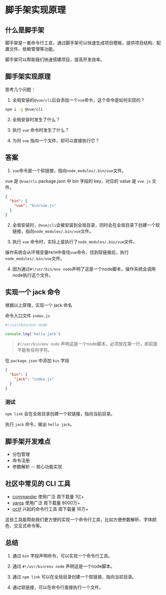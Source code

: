 # 脚手架实现原理


## 什么是脚手架

脚手架是一套命令行工具，通过脚手架可以快速生成项目模板，提供项目结构、配置文件、依赖管理等功能。

脚手架可以帮助我们快速搭建项目，提高开发效率。

## 脚手架实现原理


思考几个问题：

1. 全局安装的`@vue/cli`后会添加一个`vue`命令，这个命令是如何实现的？

```bash
npm i -g @vue/cli
```

2. 全局安装时发生了什么？

3. 执行 `vue` 命令时发生了什么？

4. 为何 `vue` 指向一个文件，却可以直接执行它？

## 答案

1. `vue`命令是一个软链接，指向`node_modules/.bin/vue`文件。

vue 是 `@vue/cli` package.json 中 bin 字段的 key，对应的 value 是 `vue.js` 文件。

```json
{
  "bin": {
    "vue": "bin/vue.js"
  }
}
```

2. 全局安装时，`@vue/cli`会被安装到全局目录，同时会在全局目录下创建一个软链接，指向`node_modules/.bin/vue`文件。

3. 执行 `vue` 命令时，实际上是执行了`node_modules/.bin/vue`文件。

操作系统会从环境变量`PATH`中查找`vue`命令，找到软链接后，执行`node_modules/.bin/vue`文件。

4. 因为通过`#!/usr/bin/env node`声明了这是一个node脚本，操作系统会调用node执行这个文件。

## 实现一个 jack 命令

根据以上原理，实现一个 jack 命名

命令入口文件 `index.js`

```js
#!/usr/bin/env node

console.log('hello jack')
```
> `#!/usr/bin/env node` 声明这是一个node脚本，必须放在第一行，即前面不能有任何字符。

在 `package.json` 中添加 `bin` 字段

```json
{
  "bin": {
    "jack": "index.js"
  }
}
```

### 测试

`npm link` 会在全局目录创建一个软链接，指向当前目录。

执行 `jack` 命令，输出 `hello jack`。

## 脚手架开发难点

- 分包管理
- 命令注册
- 参数解析 -- 核心功能实现

## 社区中常见的 CLI 工具

- [commander](https://www.npmjs.com/package/commander) 使用广泛 周下载量 1亿+
- [yargs](https://www.npmjs.com/package/yargs) 使用广泛 周下载量 8000万+
- [oclif](https://www.npmjs.com/package/oclif) 兴起的命令行工具 周下载量 16万+

这些工具能帮助我们更方便的实现一个命令行工具，比如方便参数解析、字体颜色、交互式命令等。

## 总结

1. 通过 `bin` 字段声明命令，可以实现一个命令行工具。

2. 通过 `#!/usr/bin/env node` 声明这是一个node脚本。

3. 通过 `npm link` 可以在全局目录创建一个软链接，指向当前目录。

4. 通过软链接，可以在命令行直接执行一个文件。

